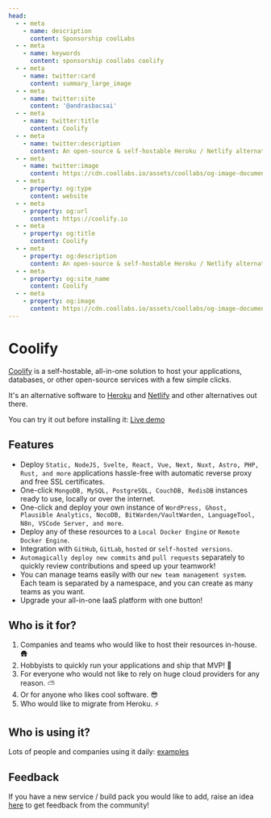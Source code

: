 ```yaml
---
head:
  - - meta
    - name: description
      content: Sponsorship coolLabs
  - - meta
    - name: keywords
      content: sponsorship coollabs coolify 
  - - meta
    - name: twitter:card
      content: summary_large_image
  - - meta
    - name: twitter:site
      content: '@andrasbacsai'
  - - meta
    - name: twitter:title
      content: Coolify
  - - meta
    - name: twitter:description
      content: An open-source & self-hostable Heroku / Netlify alternative.
  - - meta
    - name: twitter:image
      content: https://cdn.coollabs.io/assets/coollabs/og-image-documentation.png
  - - meta
    - property: og:type
      content: website
  - - meta
    - property: og:url
      content: https://coolify.io
  - - meta
    - property: og:title
      content: Coolify
  - - meta
    - property: og:description
      content: An open-source & self-hostable Heroku / Netlify alternative.
  - - meta
    - property: og:site_name
      content: Coolify
  - - meta
    - property: og:image
      content: https://cdn.coollabs.io/assets/coollabs/og-image-documentation.png
---
```

# Coolify

[Coolify](https://coolify.io) is a self-hostable, all-in-one solution to host your applications, databases, or other open-source services with a few simple clicks.

It's an alternative software to [Heroku](https://www.heroku.com/) and [Netlify](https://www.netlify.com/) and other alternatives out there.

You can try it out before installing it: [Live demo](https://demo.coolify.io/)


## Features
- Deploy `Static, NodeJS, Svelte, React, Vue, Next, Nuxt, Astro, PHP, Rust, and more` applications hassle-free with automatic reverse proxy and free SSL certificates.
- One-click `MongoDB, MySQL, PostgreSQL, CouchDB, RedisDB` instances ready to use, locally or over the internet.
- One-click and deploy your own instance of `WordPress, Ghost, Plausible Analytics, NocoDB, BitWarden/VaultWarden, LanguageTool, N8n, VSCode Server, and more`.
- Deploy any of these resources to a `Local Docker Engine` or `Remote Docker Engine`.
- Integration with `GitHub`, `GitLab`, `hosted` or `self-hosted versions`.
- `Automagically deploy new commits` and `pull requests` separately to quickly review contributions and speed up your teamwork!
- You can manage teams easily with our `new team management system`. Each team is separated by a namespace, and you can create as many teams as you want.
- Upgrade your all-in-one IaaS platform with one button!

## Who is it for?
1. Companies and teams who would like to host their resources in-house. 🛖
2. Hobbyists to quickly run your applications and ship that MVP! 🚢
3. For everyone who would not like to rely on huge cloud providers for any reason. ⛅
4. Or for anyone who likes cool software. 😎
5. Who would like to migrate from Heroku. ⚡

## Who is using it?
Lots of people and companies using it daily: [examples](https://github.com/coollabsio/coolify/issues/399)

## Feedback
If you have a new service / build pack you would like to add, raise an idea [here](https://feedback.coolify.io/) to get feedback from the community!


